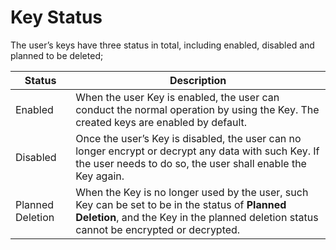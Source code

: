 # Key Status

The user’s keys have three status in total, including enabled, disabled and planned to be deleted;

| Status | Description |
| -- | -- |
| Enabled | When the user Key is enabled, the user can conduct the normal operation by using the Key. The created keys are enabled by default. |
| Disabled | Once the user’s Key is disabled, the user can no longer encrypt or decrypt any data with such Key. If the user needs to do so, the user shall enable the Key again. |
| Planned Deletion | When the Key is no longer used by the user, such Key can be set to be in the status of **Planned Deletion**, and the Key in the planned deletion status cannot be encrypted or decrypted. |
